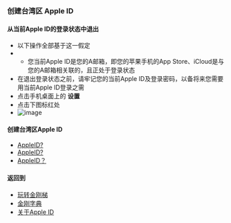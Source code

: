 ### 创建台湾区 Apple ID

#### 从当前Apple ID的登录状态中退出
- 以下操作全部基于这一假定
- - 您当前Apple ID是您的A邮箱，即您的苹果手机的App Store、iCloud是与您的A邮箱相关联的，且正处于登录状态
- 在退出登录状态之前，请牢记您的当前Apple ID及登录密码，以备将来您需要用当前Apple ID登录之需
- 点击手机桌面上的 <strong>设置</strong>
- 点击下图标红处
- ![image]()



#### 创建台湾区Apple ID
- [AppleID?]()
- [AppleID?]()
- [AppleID？]()

#### 返回到
- [玩转金刚梯](https://github.com/a2zitpro/web/blob/master/LadderFree/A.md)
- [金刚字典](https://github.com/a2zitpro/web/blob/master/LadderFree/kkDictionary/KKDictionary.md)
- [关于Apple ID](https://github.com/a2zitpro/web/blob/master/LadderFree/kkDictionary/kkAppLadder/iOS/AppleIDList.md)
